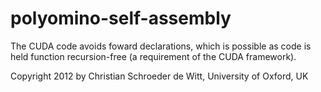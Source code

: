 # polyomino-self-assembly

The CUDA code avoids foward declarations, which is possible as code is held function recursion-free (a requirement of the CUDA framework).

Copyright 2012 by Christian Schroeder de Witt, University of Oxford, UK
